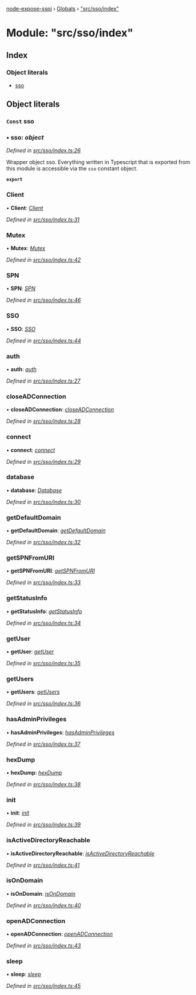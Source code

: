 [node-expose-sspi](../README.md) › [Globals](../globals.md) › ["src/sso/index"](_src_sso_index_.md)

# Module: "src/sso/index"

## Index

### Object literals

* [sso](_src_sso_index_.md#const-sso)

## Object literals

### `Const` sso

### ▪ **sso**: *object*

*Defined in [src/sso/index.ts:26](https://github.com/jlguenego/node-expose-sspi/blob/e4d7005/src/sso/index.ts#L26)*

Wrapper object sso. Everything written in Typescript that is
exported from this module is accessible via the `sso` constant object.

**`export`** 

###  Client

• **Client**: *[Client](../classes/_src_sso_client_.client.md)*

*Defined in [src/sso/index.ts:31](https://github.com/jlguenego/node-expose-sspi/blob/e4d7005/src/sso/index.ts#L31)*

###  Mutex

• **Mutex**: *[Mutex](../classes/_src_sso_mutex_.mutex.md)*

*Defined in [src/sso/index.ts:42](https://github.com/jlguenego/node-expose-sspi/blob/e4d7005/src/sso/index.ts#L42)*

###  SPN

• **SPN**: *[SPN](../classes/_src_sso_spn_.spn.md)*

*Defined in [src/sso/index.ts:46](https://github.com/jlguenego/node-expose-sspi/blob/e4d7005/src/sso/index.ts#L46)*

###  SSO

• **SSO**: *[SSO](../classes/_src_sso_sso_.sso.md)*

*Defined in [src/sso/index.ts:44](https://github.com/jlguenego/node-expose-sspi/blob/e4d7005/src/sso/index.ts#L44)*

###  auth

• **auth**: *[auth](_src_sso_auth_.md#auth)*

*Defined in [src/sso/index.ts:27](https://github.com/jlguenego/node-expose-sspi/blob/e4d7005/src/sso/index.ts#L27)*

###  closeADConnection

• **closeADConnection**: *[closeADConnection](_src_sso_adconnection_.md#closeadconnection)*

*Defined in [src/sso/index.ts:28](https://github.com/jlguenego/node-expose-sspi/blob/e4d7005/src/sso/index.ts#L28)*

###  connect

• **connect**: *[connect](_src_sso_connect_.md#connect)*

*Defined in [src/sso/index.ts:29](https://github.com/jlguenego/node-expose-sspi/blob/e4d7005/src/sso/index.ts#L29)*

###  database

• **database**: *[Database](../interfaces/_src_sso_interfaces_.database.md)*

*Defined in [src/sso/index.ts:30](https://github.com/jlguenego/node-expose-sspi/blob/e4d7005/src/sso/index.ts#L30)*

###  getDefaultDomain

• **getDefaultDomain**: *[getDefaultDomain](_src_sso_domain_.md#getdefaultdomain)*

*Defined in [src/sso/index.ts:32](https://github.com/jlguenego/node-expose-sspi/blob/e4d7005/src/sso/index.ts#L32)*

###  getSPNFromURI

• **getSPNFromURI**: *[getSPNFromURI](_src_sso_client_.md#getspnfromuri)*

*Defined in [src/sso/index.ts:33](https://github.com/jlguenego/node-expose-sspi/blob/e4d7005/src/sso/index.ts#L33)*

###  getStatusInfo

• **getStatusInfo**: *[getStatusInfo](_src_sso_status_.md#getstatusinfo)*

*Defined in [src/sso/index.ts:34](https://github.com/jlguenego/node-expose-sspi/blob/e4d7005/src/sso/index.ts#L34)*

###  getUser

• **getUser**: *[getUser](_src_sso_userdb_.md#getuser)*

*Defined in [src/sso/index.ts:35](https://github.com/jlguenego/node-expose-sspi/blob/e4d7005/src/sso/index.ts#L35)*

###  getUsers

• **getUsers**: *[getUsers](_src_sso_userdb_.md#getusers)*

*Defined in [src/sso/index.ts:36](https://github.com/jlguenego/node-expose-sspi/blob/e4d7005/src/sso/index.ts#L36)*

###  hasAdminPrivileges

• **hasAdminPrivileges**: *[hasAdminPrivileges](_src_sso_uac_.md#hasadminprivileges)*

*Defined in [src/sso/index.ts:37](https://github.com/jlguenego/node-expose-sspi/blob/e4d7005/src/sso/index.ts#L37)*

###  hexDump

• **hexDump**: *[hexDump](_src_sso_misc_.md#hexdump)*

*Defined in [src/sso/index.ts:38](https://github.com/jlguenego/node-expose-sspi/blob/e4d7005/src/sso/index.ts#L38)*

###  init

• **init**: *[init](_src_sso_userdb_.md#init)*

*Defined in [src/sso/index.ts:39](https://github.com/jlguenego/node-expose-sspi/blob/e4d7005/src/sso/index.ts#L39)*

###  isActiveDirectoryReachable

• **isActiveDirectoryReachable**: *[isActiveDirectoryReachable](_src_sso_domain_.md#isactivedirectoryreachable)*

*Defined in [src/sso/index.ts:41](https://github.com/jlguenego/node-expose-sspi/blob/e4d7005/src/sso/index.ts#L41)*

###  isOnDomain

• **isOnDomain**: *[isOnDomain](_src_sso_domain_.md#isondomain)*

*Defined in [src/sso/index.ts:40](https://github.com/jlguenego/node-expose-sspi/blob/e4d7005/src/sso/index.ts#L40)*

###  openADConnection

• **openADConnection**: *[openADConnection](_src_sso_adconnection_.md#openadconnection)*

*Defined in [src/sso/index.ts:43](https://github.com/jlguenego/node-expose-sspi/blob/e4d7005/src/sso/index.ts#L43)*

###  sleep

• **sleep**: *[sleep](_src_sso_sleep_.md#sleep)*

*Defined in [src/sso/index.ts:45](https://github.com/jlguenego/node-expose-sspi/blob/e4d7005/src/sso/index.ts#L45)*

